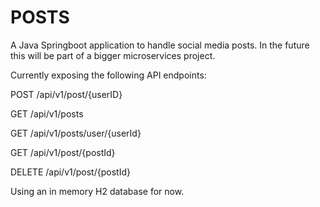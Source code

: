 # POSTS

A Java Springboot application to handle social media posts. 
In the future this will be part of a bigger microservices project. 

Currently exposing the following API endpoints:

POST /api/v1/post/{userID}

GET /api/v1/posts

GET /api/v1/posts/user/{userId}

GET /api/v1/post/{postId}

DELETE /api/v1/post/{postId}

Using an in memory H2 database for now.
